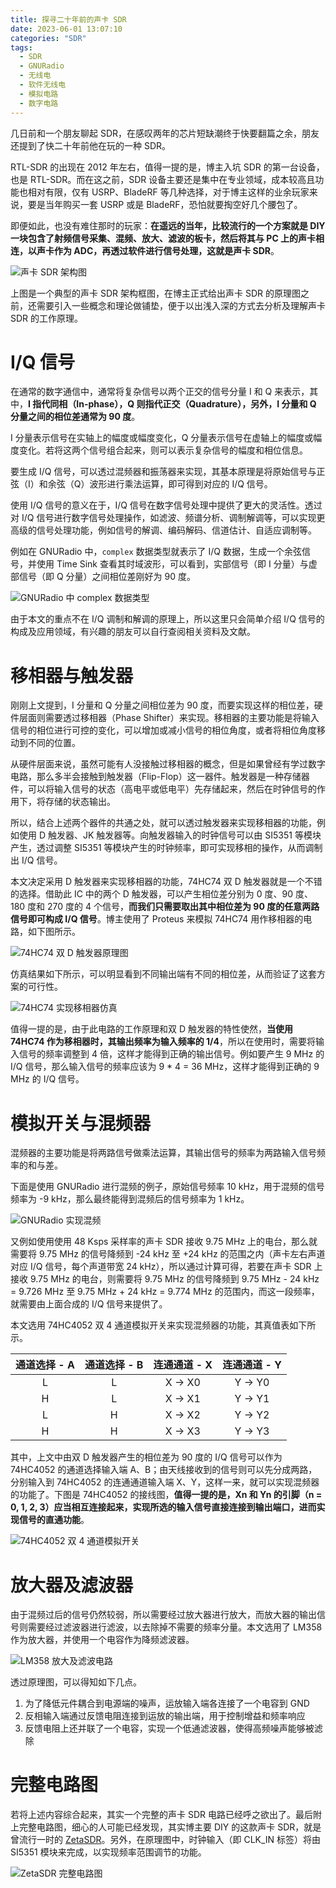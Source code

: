 ```yaml
---
title: 探寻二十年前的声卡 SDR
date: 2023-06-01 13:07:10
categories: "SDR"
tags:
  - SDR
  - GNURadio
  - 无线电
  - 软件无线电
  - 模拟电路
  - 数字电路
---
```


几日前和一个朋友聊起 SDR，在感叹两年的芯片短缺潮终于快要翻篇之余，朋友还提到了快二十年前他在玩的一种 SDR。

RTL-SDR 的出现在 2012 年左右，值得一提的是，博主入坑 SDR 的第一台设备，也是 RTL-SDR。而在这之前，SDR 设备主要还是集中在专业领域，成本较高且功能也相对有限，仅有 USRP、BladeRF 等几种选择，对于博主这样的业余玩家来说，要是当年购买一套 USRP 或是 BladeRF，恐怕就要掏空好几个腰包了。

即便如此，也没有难住那时的玩家：**在遥远的当年，比较流行的一个方案就是 DIY 一块包含了射频信号采集、混频、放大、滤波的板卡，然后将其与 PC 上的声卡相连，以声卡作为 ADC，再透过软件进行信号处理，这就是声卡 SDR**。

![声卡 SDR 架构图](https://c.ibcl.us/Soundcard-SDR_20230601/1.png)

上图是一个典型的声卡 SDR 架构框图，在博主正式给出声卡 SDR 的原理图之前，还需要引入一些概念和理论做铺垫，便于以出浅入深的方式去分析及理解声卡 SDR 的工作原理。

<!-- more -->

# I/Q 信号

在通常的数字通信中，通常将复杂信号以两个正交的信号分量 I 和 Q 来表示，其中，**I 指代同相（In-phase），Q 则指代正交（Quadrature），另外，I 分量和 Q 分量之间的相位差通常为 90 度**。

I 分量表示信号在实轴上的幅度或幅度变化，Q 分量表示信号在虚轴上的幅度或幅度变化。若将这两个信号组合起来，则可以表示复杂信号的幅度和相位信息。

要生成 I/Q 信号，可以透过混频器和振荡器来实现，其基本原理是将原始信号与正弦（I）和余弦（Q）波形进行乘法运算，即可得到对应的 I/Q 信号。

使用 I/Q 信号的意义在于，I/Q 信号在数字信号处理中提供了更大的灵活性。透过对 I/Q 信号进行数字信号处理操作，如滤波、频谱分析、调制解调等，可以实现更高级的信号处理功能，例如信号的解调、编码解码、信道估计、自适应调制等。

例如在 GNURadio 中，`complex` 数据类型就表示了 I/Q 数据，生成一个余弦信号，并使用 Time Sink 查看其时域波形，可以看到，实部信号（即 I 分量）与虚部信号（即 Q 分量）之间相位差刚好为 90 度。

![GNURadio 中 complex 数据类型](https://c.ibcl.us/Soundcard-SDR_20230601/2.png)

由于本文的重点不在 I/Q 调制和解调的原理上，所以这里只会简单介绍 I/Q 信号的构成及应用领域，有兴趣的朋友可以自行查阅相关资料及文献。

# 移相器与触发器

刚刚上文提到，I 分量和 Q 分量之间相位差为 90 度，而要实现这样的相位差，硬件层面则需要透过移相器（Phase Shifter）来实现。移相器的主要功能是将输入信号的相位进行可控的变化，可以增加或减小信号的相位角度，或者将相位角度移动到不同的位置。

从硬件层面来说，虽然可能有人没接触过移相器的概念，但是如果曾经有学过数字电路，那么多半会接触到触发器（Flip-Flop）这一器件。触发器是一种存储器件，可以将输入信号的状态（高电平或低电平）先存储起来，然后在时钟信号的作用下，将存储的状态输出。

所以，结合上述两个器件的共通之处，就可以透过触发器来实现移相器的功能，例如使用 D 触发器、JK 触发器等。向触发器输入的时钟信号可以由 SI5351 等模块产生，透过调整 SI5351 等模块产生的时钟频率，即可实现移相的操作，从而调制出 I/Q 信号。

本文决定采用 D 触发器来实现移相器的功能，74HC74 双 D 触发器就是一个不错的选择。借助此 IC 中的两个 D 触发器，可以产生相位差分别为 0 度、90 度、180 度和 270 度的 4 个信号，**而我们只需要取出其中相位差为 90 度的任意两路信号即可构成 I/Q 信号**。博主使用了 Proteus 来模拟 74HC74 用作移相器的电路，如下图所示。

![74HC74 双 D 触发器原理图](https://c.ibcl.us/Soundcard-SDR_20230601/3.png)

仿真结果如下所示，可以明显看到不同输出端有不同的相位差，从而验证了这套方案的可行性。

![74HC74 实现移相器仿真](https://c.ibcl.us/Soundcard-SDR_20230601/4.png)

值得一提的是，由于此电路的工作原理和双 D 触发器的特性使然，**当使用 74HC74 作为移相器时，其输出频率为输入频率的 1/4**，所以在使用时，需要将输入信号的频率调整到 4 倍，这样才能得到正确的输出信号。例如要产生 9 MHz 的 I/Q 信号，那么输入信号的频率应该为 9 * 4 = 36 MHz，这样才能得到正确的 9 MHz 的 I/Q 信号。

# 模拟开关与混频器

混频器的主要功能是将两路信号做乘法运算，其输出信号的频率为两路输入信号频率的和与差。

下面是使用 GNURadio 进行混频的例子，原始信号频率 10 kHz，用于混频的信号频率为 -9 kHz，那么最终能得到混频后的信号频率为 1 kHz。

![GNURadio 实现混频](https://c.ibcl.us/Soundcard-SDR_20230601/5.png)

又例如使用使用 48 Ksps 采样率的声卡 SDR 接收 9.75 MHz 上的电台，那么就需要将 9.75 MHz 的信号降频到 -24 kHz 至 +24 kHz 的范围之内（声卡左右声道对应 I/Q 信号，每个声道带宽 24 kHz），所以通过计算可得，若要在声卡 SDR 上接收 9.75 MHz 的电台，则需要将 9.75 MHz 的信号降频到 9.75 MHz - 24 kHz = 9.726 MHz 至 9.75 MHz + 24 kHz = 9.774 MHz 的范围内，而这一段频率，就需要由上面合成的 I/Q 信号来提供了。

本文选用 74HC4052 双 4 通道模拟开关来实现混频器的功能，其真值表如下所示。

| 通道选择 - A | 通道选择 - B | 连通通道 - X | 连通通道 - Y |
| :----------: | :----------: | :----------: | :----------: |
|      L       |      L       |   X -> X0    |   Y -> Y0    |
|      H       |      L       |   X -> X1    |   Y -> Y1    |
|      L       |      H       |   X -> X2    |   Y -> Y2    |
|      H       |      H       |   X -> X3    |   Y -> Y3    |

其中，上文中由双 D 触发器产生的相位差为 90 度的 I/Q 信号可以作为 74HC4052 的通道选择输入端 A、B；由天线接收到的信号则可以先分成两路，分别输入到 74HC4052 的连通通道输入端 X、Y，这样一来，就可以实现混频器的功能了。下图是 74HC4052 的接线图，**值得一提的是，Xn 和 Yn 的引脚（n = 0, 1, 2, 3）应当相互连接起来，实现所选的输入信号直接连接到输出端口，进而实现信号的直通功能**。

![74HC4052 双 4 通道模拟开关](https://c.ibcl.us/Soundcard-SDR_20230601/6.png)

# 放大器及滤波器

由于混频过后的信号仍然较弱，所以需要经过放大器进行放大，而放大器的输出信号则需要经过滤波器进行滤波，以去除掉不需要的频率分量。本文选用了 LM358 作为放大器，并使用一个电容作为降频滤波器。

![LM358 放大及滤波电路](https://c.ibcl.us/Soundcard-SDR_20230601/7.png)

透过原理图，可以得知如下几点。

1. 为了降低元件耦合到电源端的噪声，运放输入端各连接了一个电容到 GND
2. 反相输入端通过反馈电阻连接到运放的输出端，用于控制增益和频率响应
3. 反馈电阻上还并联了一个电容，实现一个低通滤波器，使得高频噪声能够被滤除

# 完整电路图

若将上述内容综合起来，其实一个完整的声卡 SDR 电路已经呼之欲出了。最后附上完整电路图，细心的人可能已经发现，其实博主要 DIY 的这款声卡 SDR，就是曾流行一时的 [ZetaSDR](http://qrz.lt/ly1gp/SDR/)。另外，在原理图中，时钟输入（即 CLK_IN 标签）将由 SI5351 模块来完成，以实现频率范围调节的功能。

![ZetaSDR 完整电路图](https://c.ibcl.us/Soundcard-SDR_20230601/8.svg)
